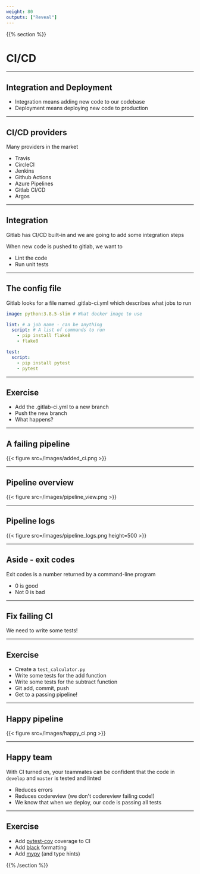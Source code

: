```yaml
---
weight: 80
outputs: ["Reveal"]
---
```


{{% section %}}

# CI/CD

---

## Integration and Deployment

- Integration means adding new code to our codebase
- Deployment means deploying new code to production

---

## CI/CD providers

Many providers in the market

- Travis
- CircleCI
- Jenkins
- Github Actions
- Azure Pipelines
- Gitlab CI/CD
- Argos

---

## Integration

Gitlab has CI/CD built-in and we are going to add some integration steps

When new code is pushed to gitlab, we want to

- Lint the code
- Run unit tests

---

## The config file

Gitlab looks for a file named .gitlab-ci.yml which describes what jobs to run

```yaml
image: python:3.8.5-slim # What docker image to use

lint: # a job name - can be anything
  script: # A list of commands to run
    - pip install flake8
    - flake8

test:
  script:
    - pip install pytest
    - pytest
```

---

## Exercise

- Add the .gitlab-ci.yml to a new branch
- Push the new branch
- What happens?

---

## A failing pipeline

{{< figure src=/images/added_ci.png >}}

---

## Pipeline overview

{{< figure src=/images/pipeline_view.png >}}

---

## Pipeline logs

{{< figure src=/images/pipeline_logs.png height=500 >}}

---

## Aside - exit codes

Exit codes is a number returned by a command-line program

- 0 is good
- Not 0 is bad

---

## Fix failing CI

We need to write some tests!

---

## Exercise

- Create a `test_calculator.py`
- Write some tests for the add function
- Write some tests for the subtract function
- Git add, commit, push
- Get to a passing pipeline!

---

## Happy pipeline

{{< figure src=/images/happy_ci.png >}}

---

## Happy team

With CI turned on, your teammates can be confident that the code in `develop` and `master` is tested and linted

- Reduces errors
- Reduces codereview (we don't codereview failing code!)
- We know that when we deploy, our code is passing all tests

---

## Exercise

- Add [pytest-cov](https://pytest-cov.readthedocs.io/en/latest/) coverage to CI
- Add [black](https://black.readthedocs.io/en/stable/) formatting
- Add [mypy](http://mypy-lang.org/) (and type hints)


{{% /section %}}